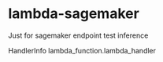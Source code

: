 # lambda-sagemaker

Just for sagemaker endpoint test inference

HandlerInfo
lambda_function.lambda_handler